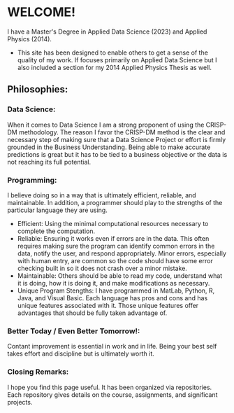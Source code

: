 # WELCOME!
I have a Master's Degree in Applied Data Science (2023) and Applied Physics (2014).  
- This site has been designed to enable others to get a sense of the quality of my work.  If focuses primarily on Applied Data Science but I also included a section for my 2014 Applied Physics Thesis as well.

## Philosophies:
### Data Science:
When it comes to Data Science I am a strong proponent of using the CRISP-DM methodology.  The reason I favor the CRISP-DM method is the clear and necessary step of making sure that a Data Science Project or effort is firmly grounded in the Business Understanding.  Being able to make accurate predictions is great but it has to be tied to a business objective or the data is not reaching its full potential.

### Programming:
I believe doing so in a way that is ultimately efficient, reliable, and maintainable.  In addition, a programmer should play to the strengths of the particular language they are using.
- Efficient:  Using the minimal computational resources necessary to complete the computation.
- Reliable:  Ensuring it works even if errors are in the data.  This often requires making sure the program can identify common errors in the data, notify the user, and respond appropriately.  Minor errors, especially with human entry, are common so the code should have some error checking built in so it does not crash over a minor mistake.
- Maintainable:  Others should be able to read my code, understand what it is doing, how it is doing it, and make modifications as necessary.
- Unique Program Stengths:  I have programmed in MatLab, Python, R, Java, and Visual Basic.  Each language has pros and cons and has unique features associated with it.  Those unique features offer advantages that should be fully taken advantage of.

### Better Today / Even Better Tomorrow!:
Contant improvement is essential in work and in life.  Being your best self takes effort and discipline but is ultimately worth it.  

### Closing Remarks:
I hope you find this page useful.  It has been organized via repositories.  Each repository gives details on the course, assignments, and significant projects.











